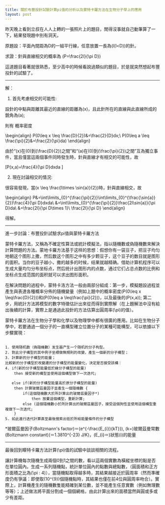 ```yaml
---
title: 關於布豐投針試驗計算pi值的分析以及蒙特卡羅方法在生物分子學上的應用
layout: post
---
```


昨天晚上看到立叔在人人上轉的一張照片上的題目，閒得沒事就自己動筆算了一下，結果發現題中別有洞天。

 

原題設：平面內間距為D的一組平行線，任意放置一長為\(l(l<D)\)的針。

求證：針與直線相交的概率為 \(P=\frac{2l}{\pi D}\)

 

這道題目看著就很熟悉，至少高中的時候看說過類似的題目，於是就突然想起布豐投針的試驗了。

 
---

解：

1) 首先考慮相交的可能性:

設針的中點與距離其最近的直線的距離為\(x\)，且此針所在的直線與此直線所成的銳角為\(a\);

則有  概率密度

\begin{align}
P(0\leq x \leq \frac{D}{2})&=\frac{2}{D}dx;\\
P(0\leq a \leq \frac{\pi}{2}&=\frac{2}{\pi}da)
\end{align}


 

由於“\(x\)在\(0\)到\(\frac{D}{2}\)之間”和“\(a\)在\(0\)到\(\frac{\pi}{2}\)之間”互為獨立事件，當且僅當這兩個事件同時發生時，針與直線才有相交的可能性，故

\[P(x,a)=\frac{4}{\pi D}dxda \]


2) 現在討論相交的情況:

很容易發現，當\(x \leq \frac{l\times \sin{a}}{2}\)時，針與直線相交，故

\begin{align}
P&=\int\limits_{0}^{\frac{\pi}{2}}\int\limits_{0}^{\frac{\sin{a}}{2}}\frac{4}{\pi D}dxda\\
&=\int\limits_{0}^{\frac{\pi}{2}}\frac{2l\sin{a}}{\pi D}da\\
&=\frac{2l}{\pi D\times 1}\\
\frac{2l}{\pi D}
\end{align}
 

得解。

---

 

進一步討論：布豐投針試驗求pi值與蒙特卡羅方法

 蒙特卡羅方法，又稱為不確定性算法或統計模擬法，指以隨機數或偽隨機數來解決計算問題的方法。蒙地卡羅方法基于这样的思想：假想你有一袋豆子，把豆子均匀地朝这个图形上撒，然后数这个图形之中有多少颗豆子，这个豆子的数目就是图形的面积。当你的豆子越小，撒的越多的时候，结果就越精确。借助计算机程序可以生成大量均匀分布坐标点，然后统计出图形内的点数，通过它们占总点数的比例和坐标点生成范围的面积就可以求出图形面积。

在解決問題的過程中，蒙特卡洛方法一般由兩部分組成：第一步，模擬題設過程並產生與表達各種概率分佈的隨機變量（例如上題中的概率密度\(P(0\leq x \leq\frac{D}{2})\)和\(P(0\leq a \leq\frac{\pi}{2})\)，以及最後的\(P(x,a)\); 第二步，用統計方法將模型的數字特徵估計出來從而得到實際解（在上題解法中沒有給出後續的計算，實際上是通過此投針的方法估算出圓周率\(\pi\)的值）。

蒙特卡羅方法在生物分子學和化學以及物理學中都有很廣的應用。比如在生物分子學中，若要通過一個分子的一直構型確立位置分子的某種可能構型，可以依據以下步驟實現：
<pre><code>
1. 使用随机数（偽隨機數）发生器产生一个随机的分子构型。
2. 對此分子構型的其中例子坐標做無規則的改變，產生一個新的分子構型；
3. 計算新的分子構型的能量；
比較新的分子構型於改變遷的分子構型的能量變化，決定是否接受該構：
4. if(新的分子構型能量低於緣分子構型的能量)
	then 接受新的構型並使用這個構型做下一次迭代;

   else if(新的分子構型能量高於原分子構型的能量)
 	then 計算玻爾茲曼因子並產生一個隨機數 {
		if(這個隨機數大於所計算出的玻爾茲曼因子*) 
			then 放棄這個構型，重新計算;
		else (這個隨機數小於所計算出的玻爾茲曼因子，接受這個狗性並使用這個構型重複做下一次迭代;
	} 
5. 如此進行迭代計算直至最後搜索出低於所給能量條件的分子構型
</code></pre>

\*玻爾茲曼因子(Boltzmann's factor)＝\(e^{-\frac{E_{i}}{kT}}\), \(k=\)玻爾茲曼常數(Boltzmann constant)\(＝1.3810^{-23} J/K\)，\(E_{i}＝\)狀態\(i\)的能量

---
最後回到矇特卡羅方法計算\(\pi\)值的試驗中談談相關的流程。

 

讓計算機每次隨機生成兩個0到1之間的數，看以這兩個實數為橫縱坐標的點是否在單位圓內。生成一系列隨機點，統計單位圓內的點數與總點數，（圓面積和正方形面積之比為\(\pi : 4\)），當隨機點取得越多時，其結果越接近於圓周率（然而準確度仍有爭議：即使取\(10^{9}\)個隨機點時，其結果也僅在前4位與圓周率吻合）。實際上，計算機產生的隨機數隻能精確到某位數，並不能產生任意實數（例如無理數等等）；上述做法將平面分割成一個個網格，由此計算出來的面積當然與圓或多或少有差距。